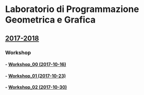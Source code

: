 # Laboratorio di Programmazione Geometrica e Grafica
## [2017-2018](http://www.dia.uniroma3.it/~paoluzzi/web/did/labgrafica/2018/index.html)

### Workshop

#### - [Workshop_00 (2017-10-16)](https://github.com/blackjack-ad/ggpl/blob/master/2017-10-16/workshop_00.ipynb)

#### - [Workshop_01 (2017-10-23)](https://github.com/blackjack-ad/ggpl/blob/master/2017-10-23/workshop_01.ipynb)

#### - [Workshop_02 (2017-10-30)](https://github.com/blackjack-ad/ggpl/blob/master/2017-10-30/Workshop_02.ipynb)


